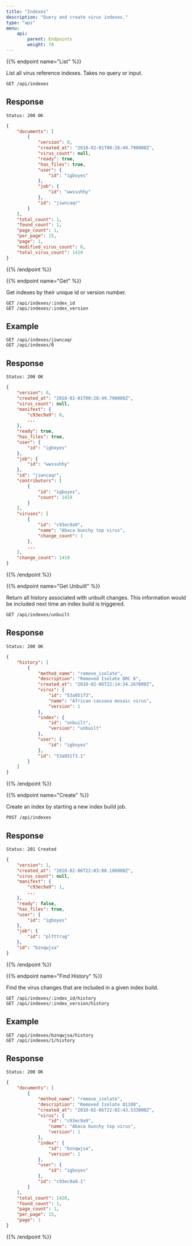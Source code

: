 ```yaml
---
title: "Indexes"
description: "Query and create virus indexes."
type: "api"
menu:
    api:
        parent: Endpoints
        weight: 70
---
```


{{% endpoint name="List" %}}

List all virus reference indexes. Takes no query or input.

```
GET /api/indexes
```

## Response

```
Status: 200 OK
```

```json
{
	"documents": [
		{
			"version": 0,
			"created_at": "2018-02-01T00:28:49.798000Z",
			"virus_count": null,
			"ready": true,
			"has_files": true,
			"user": {
				"id": "igboyes"
			},
			"job": {
				"id": "wwssuhhy"
			},
			"id": "jiwncaqr"
		}
	],
	"total_count": 1,
	"found_count": 1,
	"page_count": 1,
	"per_page": 15,
	"page": 1,
	"modified_virus_count": 0,
	"total_virus_count": 1419
}
```

{{% /endpoint %}}


{{% endpoint name="Get" %}}

Get indexes by their unique id or version number.

```
GET /api/indexes/:index_id
GET /api/indexes/:index_version
```

## Example

```
GET /api/indexes/jiwncaqr
GET /api/indexes/0
```

## Response

```
Status: 200 OK
```

```json
{
	"version": 0,
	"created_at": "2018-02-01T00:28:49.798000Z",
	"virus_count": null,
	"manifest": {
		"c93ec9a9": 0,
        ...
	},
	"ready": true,
	"has_files": true,
	"user": {
		"id": "igboyes"
	},
	"job": {
		"id": "wwssuhhy"
	},
	"id": "jiwncaqr",
	"contributors": [
		{
			"id": "igboyes",
			"count": 1419
		}
	],
	"viruses": [
		{
			"id": "c93ec9a9",
			"name": "Abaca bunchy top virus",
			"change_count": 1
		},
        ...
	],
	"change_count": 1419
}
```

{{% /endpoint %}}


{{% endpoint name="Get Unbuilt" %}}

Return all history associated with unbuilt changes. This information would be included next time an index build is triggered.

```
GET /api/indexes/unbuilt
```

## Response

```
Status: 200 OK
```

```json
{
	"history": [
		{
			"method_name": "remove_isolate",
			"description": "Removed Isolate DRC 6",
			"created_at": "2018-02-06T22:14:34.267000Z",
			"virus": {
				"id": "53a851f3",
				"name": "African cassava mosaic virus",
				"version": 1
			},
			"index": {
				"id": "unbuilt",
				"version": "unbuilt"
			},
			"user": {
				"id": "igboyes"
			},
			"id": "53a851f3.1"
		}
	]
}
```

{{% /endpoint %}}


{{% endpoint name="Create" %}}

Create an index by starting a new index build job.

```
POST /api/indexes
```

## Response

```
Status: 201 Created
```

```json
{
	"version": 1,
	"created_at": "2018-02-06T22:03:00.186000Z",
	"virus_count": null,
	"manifest": {
		"c93ec9a9": 1,
        ...
	},
	"ready": false,
	"has_files": true,
	"user": {
		"id": "igboyes"
	},
	"job": {
		"id": "plfttrug"
	},
	"id": "bznqwjsa"
}
```

{{% /endpoint %}}


{{% endpoint name="Find History" %}}

Find the virus changes that are included in a given index build.

```
GET /api/indexes/:index_id/history
GET /api/indexes/:index_version/history
```

## Example

```
GET /api/indexes/bznqwjsa/history
GET /api/indexes/1/history
```

## Response

```
Status: 200 OK
```

```json
{
	"documents": [
		{
			"method_name": "remove_isolate",
			"description": "Removed Isolate Q1108",
			"created_at": "2018-02-06T22:02:43.533000Z",
			"virus": {
				"id": "c93ec9a9",
				"name": "Abaca bunchy top virus",
				"version": 1
			},
			"index": {
				"id": "bznqwjsa",
				"version": 1
			},
			"user": {
				"id": "igboyes"
			},
			"id": "c93ec9a9.1"
		}
	],
	"total_count": 1420,
	"found_count": 1,
	"page_count": 1,
	"per_page": 15,
	"page": 1
}
```

{{% /endpoint %}}
